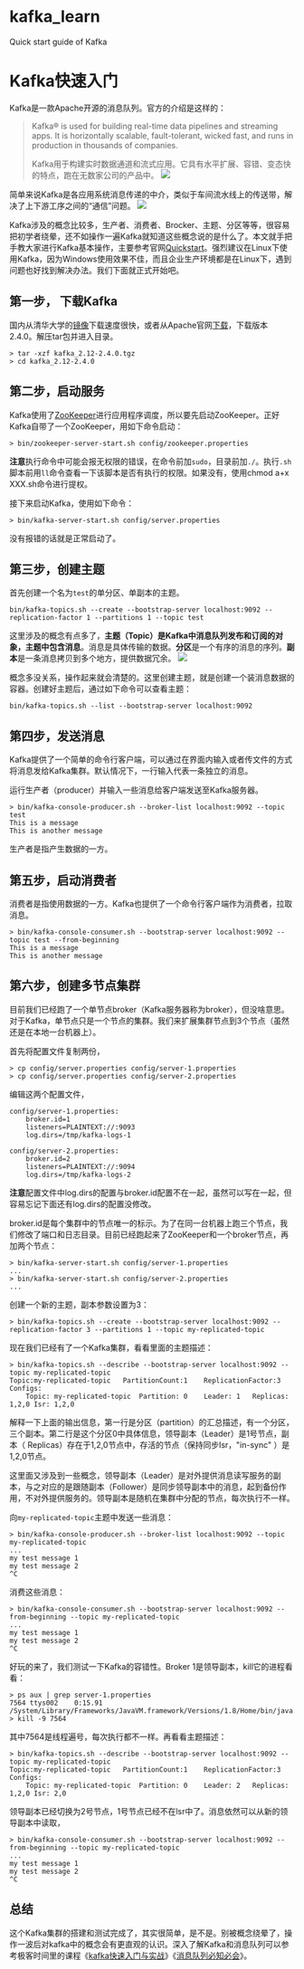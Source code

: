# kafka_learn
Quick start guide of Kafka

# Kafka快速入门

Kafka是一款Apache开源的消息队列。官方的介绍是这样的：

> Kafka® is used for building real-time data pipelines and streaming apps. It is horizontally scalable, fault-tolerant, wicked fast, and runs in production in thousands of companies.
>
> Kafka用于构建实时数据通道和流式应用。它具有水平扩展、容错、变态快的特点，跑在无数家公司的产品中。
![](https://kafka.apache.org/images/kafka_diagram.png)

简单来说Kafka是各应用系统消息传递的中介，类似于车间流水线上的传送带，解决了上下游工序之间的“通信”问题。
![](https://static001.geekbang.org/resource/image/84/ec/8476bca6176a7a11de452afca940feec.jpg)

Kafka涉及的概念比较多，生产者、消费者、Brocker、主题、分区等等，很容易把初学者绕晕，还不如操作一遍Kafka就知道这些概念说的是什么了。本文就手把手教大家进行Kafka基本操作，主要参考官网[Quickstart](https://kafka.apache.org/quickstart)。强烈建议在Linux下使用Kafka，因为Windows使用效果不佳，而且企业生产环境都是在Linux下，遇到问题也好找到解决办法。我们下面就正式开始吧。

## 第一步， 下载Kafka

国内从清华大学的[镜像](http://mirrors.tuna.tsinghua.edu.cn/apache/kafka/2.4.0/kafka_2.12-2.4.0.tgz)下载速度很快，或者从Apache官网[下载](https://www.apache.org/dyn/closer.cgi?path=/kafka/2.4.0/kafka_2.12-2.4.0.tgz)，下载版本2.4.0。解压tar包并进入目录。

```
> tar -xzf kafka_2.12-2.4.0.tgz
> cd kafka_2.12-2.4.0
```

## 第二步，启动服务

Kafka使用了[ZooKeeper](http://zookeeper.apache.org/)进行应用程序调度，所以要先启动ZooKeeper。正好Kafka自带了一个ZooKeeper，用如下命令启动：

```
> bin/zookeeper-server-start.sh config/zookeeper.properties
```

**注意**执行命令中可能会报无权限的错误，在命令前加`sudo`，目录前加`./`。执行`.sh`脚本前用`ll`命令查看一下该脚本是否有执行的权限。如果没有，使用chmod a+x XXX.sh命令进行提权。

接下来启动Kafka，使用如下命令：

```
> bin/kafka-server-start.sh config/server.properties
```

没有报错的话就是正常启动了。

## 第三步，创建主题

首先创建一个名为`test`的单分区、单副本的主题。

```
bin/kafka-topics.sh --create --bootstrap-server localhost:9092 --replication-factor 1 --partitions 1 --topic test
```

这里涉及的概念有点多了，**主题（Topic）**是Kafka中消息队列发布和订阅的对象，主题中包含**消息**。消息是具体传输的数据。**分区**是一个有序的消息的序列。**副本**是一条消息拷贝到多个地方，提供数据冗余。
![](https://static001.geekbang.org/resource/image/06/df/06dbe05a9ed4e5bcc191bbdb985352df.png)

概念多没关系，操作起来就会清楚的。这里创建主题，就是创建一个装消息数据的容器。创建好主题后，通过如下命令可以查看主题：

```
bin/kafka-topics.sh --list --bootstrap-server localhost:9092
```

## 第四步，发送消息

Kafka提供了一个简单的命令行客户端，可以通过在界面内输入或者传文件的方式将消息发给Kafka集群。默认情况下，一行输入代表一条独立的消息。

运行生产者（producer）并输入一些消息给客户端发送至Kafka服务器。

```
> bin/kafka-console-producer.sh --broker-list localhost:9092 --topic test
This is a message
This is another message
```

生产者是指产生数据的一方。

## 第五步，启动消费者

消费者是指使用数据的一方。Kafka也提供了一个命令行客户端作为消费者，拉取消息。

```
> bin/kafka-console-consumer.sh --bootstrap-server localhost:9092 --topic test --from-beginning
This is a message
This is another message
```

## 第六步，创建多节点集群

目前我们已经跑了一个单节点broker（Kafka服务器称为broker），但没啥意思。对于Kafka，单节点只是一个节点的集群。我们来扩展集群节点到3个节点（虽然还是在本地一台机器上）。

首先将配置文件复制两份，

```
> cp config/server.properties config/server-1.properties
> cp config/server.properties config/server-2.properties
```

编辑这两个配置文件，

```
config/server-1.properties:
    broker.id=1
    listeners=PLAINTEXT://:9093
    log.dirs=/tmp/kafka-logs-1
 
config/server-2.properties:
    broker.id=2
    listeners=PLAINTEXT://:9094
    log.dirs=/tmp/kafka-logs-2
```

**注意**配置文件中log.dirs的配置与broker.id配置不在一起，虽然可以写在一起，但容易忘记下面还有log.dirs的配置没修改。

broker.id是每个集群中的节点唯一的标示。为了在同一台机器上跑三个节点，我们修改了端口和日志目录。目前已经跑起来了ZooKeeper和一个broker节点，再加两个节点：

```
> bin/kafka-server-start.sh config/server-1.properties 
...
> bin/kafka-server-start.sh config/server-2.properties 
...
```

创建一个新的主题，副本参数设置为3：

```
> bin/kafka-topics.sh --create --bootstrap-server localhost:9092 --replication-factor 3 --partitions 1 --topic my-replicated-topic
```

现在我们已经有了一个Kafka集群，看看里面的主题描述：

```
> bin/kafka-topics.sh --describe --bootstrap-server localhost:9092 --topic my-replicated-topic
Topic:my-replicated-topic   PartitionCount:1    ReplicationFactor:3 Configs:
    Topic: my-replicated-topic  Partition: 0    Leader: 1   Replicas: 1,2,0 Isr: 1,2,0
```

解释一下上面的输出信息，第一行是分区（partition）的汇总描述，有一个分区，三个副本。第二行是这个分区0中具体信息，领导副本（Leader）是1号节点，副本（ Replicas）存在于1,2,0节点中，存活的节点（保持同步Isr，"in-sync" ）是1,2,0节点。

这里面又涉及到一些概念，领导副本（Leader）是对外提供消息读写服务的副本，与之对应的是跟随副本（Follower）是同步领导副本中的消息，起到备份作用，不对外提供服务的。领导副本是随机在集群中分配的节点，每次执行不一样。

向`my-replicated-topic`主题中发送一些消息：

```
> bin/kafka-console-producer.sh --broker-list localhost:9092 --topic my-replicated-topic
...
my test message 1
my test message 2
^C
```

消费这些消息：

```
> bin/kafka-console-consumer.sh --bootstrap-server localhost:9092 --from-beginning --topic my-replicated-topic
...
my test message 1
my test message 2
^C
```

好玩的来了，我们测试一下Kafka的容错性。Broker 1是领导副本，kill它的进程看看：

```
> ps aux | grep server-1.properties
7564 ttys002    0:15.91 /System/Library/Frameworks/JavaVM.framework/Versions/1.8/Home/bin/java...
> kill -9 7564
```

其中7564是线程遍号，每次执行都不一样。再看看主题描述：

```
> bin/kafka-topics.sh --describe --bootstrap-server localhost:9092 --topic my-replicated-topic
Topic:my-replicated-topic   PartitionCount:1    ReplicationFactor:3 Configs:
    Topic: my-replicated-topic  Partition: 0    Leader: 2   Replicas: 1,2,0 Isr: 2,0
```

领导副本已经切换为2号节点，1号节点已经不在lsr中了。消息依然可以从新的领导副本中读取，

```
> bin/kafka-console-consumer.sh --bootstrap-server localhost:9092 --from-beginning --topic my-replicated-topic
...
my test message 1
my test message 2
^C
```

## 总结

这个Kafka集群的搭建和测试完成了，其实很简单，是不是。别被概念绕晕了，操作一波后对kafka中的概念会有更直观的认识。深入了解Kafka和消息队列可以参考极客时间里的课程《[kafka快速入门与实战](https://time.geekbang.org/column/article/186588)》《[消息队列必知必会](https://time.geekbang.org/column/article/189275)》。







